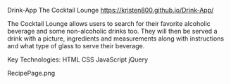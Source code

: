 Drink-App
The Cocktail Lounge
https://kristen800.github.io/Drink-App/

The Cocktail Lounge allows users to search for their favorite alcoholic beverage and some non-alcoholic drinks too. They will then be served a drink with a picture, ingredients and measurements along with instructions and what type of glass to serve their beverage. 

Key Technologies:
HTML
CSS
JavaScript
jQuery

RecipePage.png

